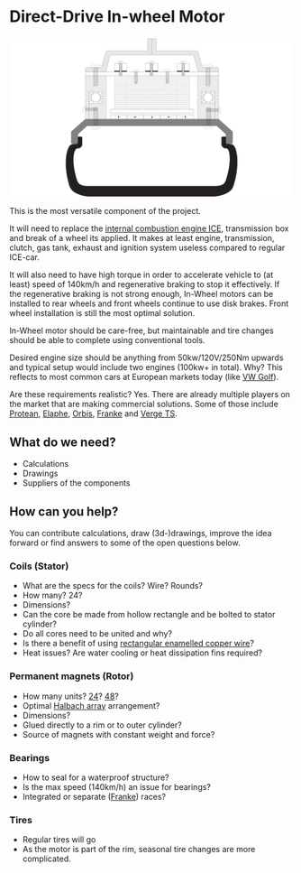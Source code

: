# Direct-Drive In-wheel Motor

![alt text](https://raw.githubusercontent.com/OSEVCNV/motor/master/motor.png "Direct-Drive In-wheel Motor")

This is the most versatile component of the project. 

It will need to replace the [internal combustion engine ICE](https://en.wikipedia.org/wiki/Internal_combustion_engine), transmission box and break of a wheel its applied. It makes at least engine, transmission, clutch, gas tank, exhaust and ignition system useless compared to regular ICE-car.

It will also need to have high torque in order to accelerate vehicle to (at least) speed of 140km/h and regenerative braking to stop it effectively. If the regenerative braking is not strong enough, In-Wheel motors can be installed to rear wheels and front wheels continue to use disk brakes. Front wheel installation is still the most optimal solution.

In-Wheel motor should be care-free, but maintainable and tire changes should be able to complete using conventional tools.

Desired engine size should be anything from 50kw/120V/250Nm upwards and typical setup would include two engines (100kw+ in total). Why? This reflects to most common cars at European markets today (like [VW Golf](https://en.wikipedia.org/wiki/Volkswagen_Golf_Mk7#Engines)).

Are these requirements realistic? Yes. There are already multiple players on the market that are making commercial solutions. Some of those include [Protean](https://www.proteanelectric.com/), [Elaphe](https://in-wheel.com/en/), [Orbis](https://orbisdriven.com/), [Franke](https://www.frankedirectdrive.com/en/) and [Verge TS](https://www.vergemotorcycles.com/).

## What do we need? 

- Calculations
- Drawings
- Suppliers of the components

## How can you help?

You can contribute calculations, draw (3d-)drawings, improve the idea forward or find answers to some of the open questions below.

### Coils (Stator)

- What are the specs for the coils? Wire? Rounds?
- How many? 24?
- Dimensions?
- Can the core be made from hollow rectangle and be bolted to stator cylinder?
- Do all cores need to be united and why?
- Is there a benefit of using [rectangular enamelled copper wire](https://www.lww.se/products/rectangular-enamelled-copper-wire/)?
- Heat issues? Are water cooling or heat dissipation fins required? 

### Permanent magnets (Rotor)

- How many units? [24](https://electrek.co/2019/10/18/rmk-e2-hubless-electric-motorcycle-eicma/)? [48](https://www.frankedirectdrive.com/en/)?
- Optimal [Halbach array](https://en.wikipedia.org/wiki/Halbach_array) arrangement?
- Dimensions?
- Glued directly to a rim or to outer cylinder?
- Source of magnets with constant weight and force?

### Bearings

- How to seal for a waterproof structure?
- Is the max speed (140km/h) an issue for bearings?
- Integrated or separate ([Franke](https://www.franke-gmbh.com/)) races?

### Tires

- Regular tires will go
- As the motor is part of the rim, seasonal tire changes are more complicated.
